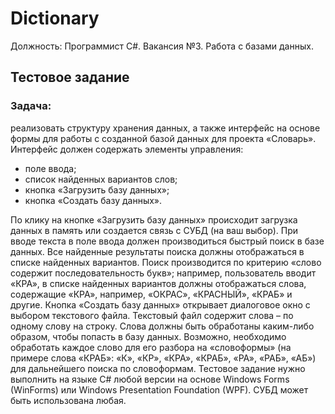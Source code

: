﻿# Dictionary

Должность: Программист C#. Вакансия №3. Работа с базами данных. 

## Тестовое задание  

### Задача:

реализовать структуру хранения данных, а также интерфейс на основе формы для работы с созданной базой данных для проекта «Словарь». 
Интерфейс должен содержать элементы управления: 

* поле ввода; 
* список найденных вариантов слов; 
* кнопка «Загрузить базу данных»; 
* кнопка «Создать базу данных». 

По клику на кнопке «Загрузить базу данных» происходит загрузка данных в память или создается связь с СУБД (на ваш выбор). 
При вводе текста в поле ввода должен производиться быстрый поиск в базе данных. Все найденные результаты поиска должны 
отображаться в списке найденных вариантов. 
Поиск производится по критерию «слово содержит последовательность букв»; например, пользователь вводит «КРА», в списке 
найденных вариантов должны отображаться слова, содержащие «КРА», например, «ОКРАС», «КРАСНЫЙ», «КРАБ» и другие. 
Кнопка «Создать базу данных» открывает диалоговое окно с выбором текстового файла. Текстовый файл содержит слова – по 
одному слову на строку. Слова должны быть обработаны каким-либо образом, чтобы попасть в базу данных. Возможно, необходимо
 обработать каждое слово для его разбора на «словоформы» (на примере слова «КРАБ»: «К», «КР», «КРА», «КРАБ», «РА», «РАБ», 
«АБ») для дальнейшего поиска по словоформам. 
Тестовое задание нужно выполнить на языке C# любой версии на основе Windows Forms (WinForms) или Windows Presentation 
Foundation (WPF). СУБД может быть использована любая.